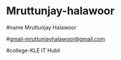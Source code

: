 # Mruttunjay-halawoor
#name Mruttunjay Halawoor

#gmail-mruttunjayhalawoor@gmail.com

#college-KLE IT Hubli


